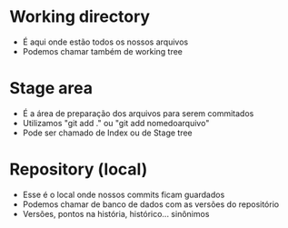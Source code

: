 # Working directory
- É aqui onde estão todos os nossos arquivos
- Podemos chamar também de working tree

# Stage area
- É a área de preparação dos arquivos para serem commitados
- Utilizamos "git add ." ou "git add nomedoarquivo"
- Pode ser chamado de Index ou de Stage tree

# Repository (local)
- Esse é o local onde nossos commits ficam guardados
- Podemos chamar de banco de dados com as versões do repositório
- Versões, pontos na história, histórico... sinônimos
